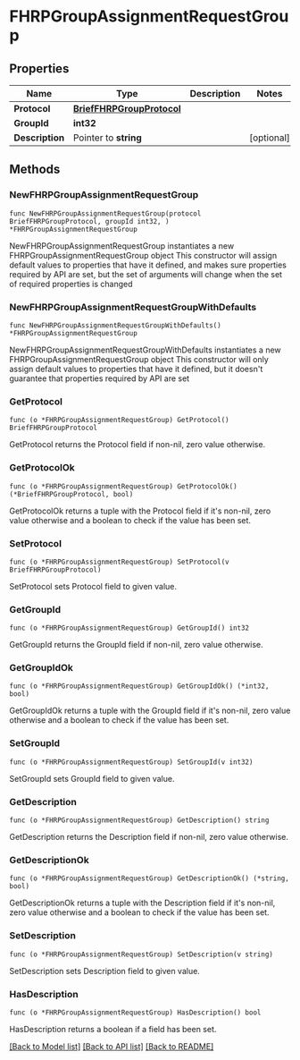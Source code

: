# FHRPGroupAssignmentRequestGroup

## Properties

Name | Type | Description | Notes
------------ | ------------- | ------------- | -------------
**Protocol** | [**BriefFHRPGroupProtocol**](BriefFHRPGroupProtocol.md) |  | 
**GroupId** | **int32** |  | 
**Description** | Pointer to **string** |  | [optional] 

## Methods

### NewFHRPGroupAssignmentRequestGroup

`func NewFHRPGroupAssignmentRequestGroup(protocol BriefFHRPGroupProtocol, groupId int32, ) *FHRPGroupAssignmentRequestGroup`

NewFHRPGroupAssignmentRequestGroup instantiates a new FHRPGroupAssignmentRequestGroup object
This constructor will assign default values to properties that have it defined,
and makes sure properties required by API are set, but the set of arguments
will change when the set of required properties is changed

### NewFHRPGroupAssignmentRequestGroupWithDefaults

`func NewFHRPGroupAssignmentRequestGroupWithDefaults() *FHRPGroupAssignmentRequestGroup`

NewFHRPGroupAssignmentRequestGroupWithDefaults instantiates a new FHRPGroupAssignmentRequestGroup object
This constructor will only assign default values to properties that have it defined,
but it doesn't guarantee that properties required by API are set

### GetProtocol

`func (o *FHRPGroupAssignmentRequestGroup) GetProtocol() BriefFHRPGroupProtocol`

GetProtocol returns the Protocol field if non-nil, zero value otherwise.

### GetProtocolOk

`func (o *FHRPGroupAssignmentRequestGroup) GetProtocolOk() (*BriefFHRPGroupProtocol, bool)`

GetProtocolOk returns a tuple with the Protocol field if it's non-nil, zero value otherwise
and a boolean to check if the value has been set.

### SetProtocol

`func (o *FHRPGroupAssignmentRequestGroup) SetProtocol(v BriefFHRPGroupProtocol)`

SetProtocol sets Protocol field to given value.


### GetGroupId

`func (o *FHRPGroupAssignmentRequestGroup) GetGroupId() int32`

GetGroupId returns the GroupId field if non-nil, zero value otherwise.

### GetGroupIdOk

`func (o *FHRPGroupAssignmentRequestGroup) GetGroupIdOk() (*int32, bool)`

GetGroupIdOk returns a tuple with the GroupId field if it's non-nil, zero value otherwise
and a boolean to check if the value has been set.

### SetGroupId

`func (o *FHRPGroupAssignmentRequestGroup) SetGroupId(v int32)`

SetGroupId sets GroupId field to given value.


### GetDescription

`func (o *FHRPGroupAssignmentRequestGroup) GetDescription() string`

GetDescription returns the Description field if non-nil, zero value otherwise.

### GetDescriptionOk

`func (o *FHRPGroupAssignmentRequestGroup) GetDescriptionOk() (*string, bool)`

GetDescriptionOk returns a tuple with the Description field if it's non-nil, zero value otherwise
and a boolean to check if the value has been set.

### SetDescription

`func (o *FHRPGroupAssignmentRequestGroup) SetDescription(v string)`

SetDescription sets Description field to given value.

### HasDescription

`func (o *FHRPGroupAssignmentRequestGroup) HasDescription() bool`

HasDescription returns a boolean if a field has been set.


[[Back to Model list]](../README.md#documentation-for-models) [[Back to API list]](../README.md#documentation-for-api-endpoints) [[Back to README]](../README.md)


